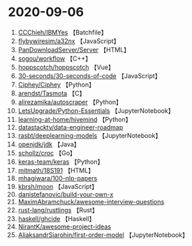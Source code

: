 # 2020-09-06

1. [CCChieh/IBMYes](https://github.com/CCChieh/IBMYes) 【Batchfile】
2. [flybywiresim/a32nx](https://github.com/flybywiresim/a32nx) 【JavaScript】
3. [PanDownloadServer/Server](https://github.com/PanDownloadServer/Server) 【HTML】
4. [sogou/workflow](https://github.com/sogou/workflow) 【C++】
5. [hoppscotch/hoppscotch](https://github.com/hoppscotch/hoppscotch) 【Vue】
6. [30-seconds/30-seconds-of-code](https://github.com/30-seconds/30-seconds-of-code) 【JavaScript】
7. [Ciphey/Ciphey](https://github.com/Ciphey/Ciphey) 【Python】
8. [arendst/Tasmota](https://github.com/arendst/Tasmota) 【C】
9. [alirezamika/autoscraper](https://github.com/alirezamika/autoscraper) 【Python】
10. [LetsUpgrade/Python-Essentials](https://github.com/LetsUpgrade/Python-Essentials) 【JupyterNotebook】
11. [learning-at-home/hivemind](https://github.com/learning-at-home/hivemind) 【Python】
12. [datastacktv/data-engineer-roadmap](https://github.com/datastacktv/data-engineer-roadmap) 
13. [rasbt/deeplearning-models](https://github.com/rasbt/deeplearning-models) 【JupyterNotebook】
14. [openjdk/jdk](https://github.com/openjdk/jdk) 【Java】
15. [schollz/croc](https://github.com/schollz/croc) 【Go】
16. [keras-team/keras](https://github.com/keras-team/keras) 【Python】
17. [mitmath/18S191](https://github.com/mitmath/18S191) 【HTML】
18. [mhagiwara/100-nlp-papers](https://github.com/mhagiwara/100-nlp-papers) 
19. [kbrsh/moon](https://github.com/kbrsh/moon) 【JavaScript】
20. [danistefanovic/build-your-own-x](https://github.com/danistefanovic/build-your-own-x) 
21. [MaximAbramchuck/awesome-interview-questions](https://github.com/MaximAbramchuck/awesome-interview-questions) 
22. [rust-lang/rustlings](https://github.com/rust-lang/rustlings) 【Rust】
23. [haskell/ghcide](https://github.com/haskell/ghcide) 【Haskell】
24. [NirantK/awesome-project-ideas](https://github.com/NirantK/awesome-project-ideas) 
25. [AliaksandrSiarohin/first-order-model](https://github.com/AliaksandrSiarohin/first-order-model) 【JupyterNotebook】
